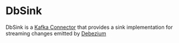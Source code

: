 # DbSink
DbSink is a [Kafka Connector](http://kafka.apache.org/documentation.html#connect) that provides a sink implementation for streaming changes emitted by [Debezium](https://debezium.io/)

